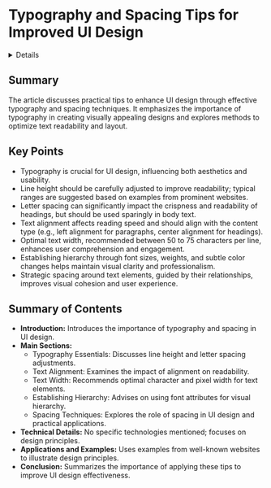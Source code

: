 # Typography and Spacing Tips for Improved UI Design

<details>
**URL:** https://www.youtube.com/watch?v=88XxC0_zs74

**Published:** Nov 24, 2022

**Author:** Tim Gabe

**Tags:**
`UI design`, `typography`, `spacing`, `UX design`
</details>

## Summary
The article discusses practical tips to enhance UI design through effective typography and spacing techniques. It emphasizes the importance of typography in creating visually appealing designs and explores methods to optimize text readability and layout.

## Key Points
- Typography is crucial for UI design, influencing both aesthetics and usability.
- Line height should be carefully adjusted to improve readability; typical ranges are suggested based on examples from prominent websites.
- Letter spacing can significantly impact the crispness and readability of headings, but should be used sparingly in body text.
- Text alignment affects reading speed and should align with the content type (e.g., left alignment for paragraphs, center alignment for headings).
- Optimal text width, recommended between 50 to 75 characters per line, enhances user comprehension and engagement.
- Establishing hierarchy through font sizes, weights, and subtle color changes helps maintain visual clarity and professionalism.
- Strategic spacing around text elements, guided by their relationships, improves visual cohesion and user experience.

## Summary of Contents
- **Introduction:** Introduces the importance of typography and spacing in UI design.
- **Main Sections:**
  - Typography Essentials: Discusses line height and letter spacing adjustments.
  - Text Alignment: Examines the impact of alignment on readability.
  - Text Width: Recommends optimal character and pixel width for text elements.
  - Establishing Hierarchy: Advises on using font attributes for visual hierarchy.
  - Spacing Techniques: Explores the role of spacing in UI design and practical applications.
- **Technical Details:** No specific technologies mentioned; focuses on design principles.
- **Applications and Examples:** Uses examples from well-known websites to illustrate design principles.
- **Conclusion:** Summarizes the importance of applying these tips to improve UI design effectiveness.

<LinkCard title="Watch Full Video" href="https://www.youtube.com/watch?v=88XxC0_zs74" />

